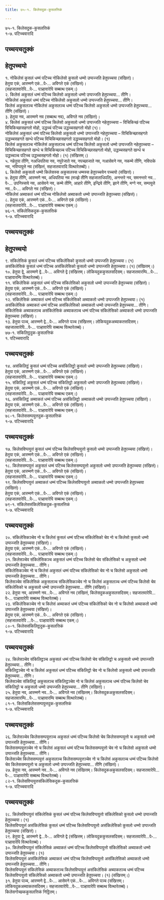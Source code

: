 ```yaml
---
title: ७५-१. किलेसदुक-कुसलत्तिकं

---
```

७५-१. किलेसदुक-कुसलत्तिकं  
१-७. पटिच्चवारादि  


## पच्चयचतुक्कं



## हेतुपच्चयो

१. नोकिलेसं कुसलं धम्मं पटिच्च नोकिलेसो कुसलो धम्मो उप्पज्जति हेतुपच्चया (संखित्तं)।  
हेतुया एकं, आरम्मणे एकं…पे॰… अविगते एकं (संखित्तं)।  
(सहजातवारेपि…पे॰… पञ्हावारेपि सब्बत्थ एकम्।)  
२. किलेसं अकुसलं धम्मं पटिच्च किलेसो अकुसलो धम्मो उप्पज्जति हेतुपच्चया… तीणि।  
नोकिलेसं अकुसलं धम्मं पटिच्च नोकिलेसो अकुसलो धम्मो उप्पज्जति हेतुपच्चया… तीणि।  
किलेसं अकुसलञ्च नोकिलेसं अकुसलञ्च धम्मं पटिच्च किलेसो अकुसलो धम्मो उप्पज्जति हेतुपच्चया… तीणि (संखित्तं)।  
३. हेतुया नव, आरम्मणे नव (सब्बत्थ नव), अविगते नव (संखित्तं)।  
४. किलेसं अकुसलं धम्मं पटिच्च किलेसो अकुसलो धम्मो उप्पज्जति नहेतुपच्चया – विचिकिच्छं पटिच्च विचिकिच्छासहगतो मोहो, उद्धच्चं पटिच्च उद्धच्चसहगतो मोहो (१)।  
नोकिलेसं अकुसलं धम्मं पटिच्च किलेसो अकुसलो धम्मो उप्पज्जति नहेतुपच्चया – विचिकिच्छासहगते उद्धच्चसहगते खन्धे पटिच्च विचिकिच्छासहगतो उद्धच्चसहगतो मोहो। (१)  
किलेसं अकुसलञ्च नोकिलेसं अकुसलञ्च धम्मं पटिच्च किलेसो अकुसलो धम्मो उप्पज्जति नहेतुपच्चया – विचिकिच्छासहगते खन्धे च विचिकिच्छञ्च पटिच्च विचिकिच्छासहगतो मोहो, उद्धच्चसहगते खन्धे च उद्धच्चञ्च पटिच्च उद्धच्चसहगतो मोहो। (१) (संखित्तम्।)  
५. नहेतुया तीणि, नअधिपतिया नव, नपुरेजाते नव, नपच्छाजाते नव, नआसेवने नव, नकम्मे तीणि, नविपाके नव, नविप्पयुत्ते नव (संखित्तं, सहजातवारादि वित्थारेतब्बो)।  
६. किलेसो अकुसलो धम्मो किलेसस्स अकुसलस्स धम्मस्स हेतुपच्चयेन पच्चयो (संखित्तं)।  
७. हेतुया तीणि, आरम्मणे नव, अधिपतिया नव (मज्झे तीणि सहजाताधिपति), अनन्तरे नव, समनन्तरे नव…पे॰… उपनिस्सये नव, आसेवने नव, कम्मे तीणि, आहारे तीणि, इन्द्रिये तीणि, झाने तीणि, मग्गे नव, सम्पयुत्ते नव…पे॰… अविगते नव (संखित्तं)।  
नोकिलेसं अब्याकतं धम्मं पटिच्च नोकिलेसो अब्याकतो धम्मो उप्पज्जति हेतुपच्चया (संखित्तं)।  
८. हेतुया एकं, आरम्मणे एकं…पे॰… अविगते एकं (संखित्तं)।  
(सहजातवारेपि…पे॰… पञ्हावारेपि सब्बत्थ एकम्।)  
७६-१. संकिलेसिकदुक-कुसलत्तिकं  
१-७. पटिच्चवारादि  


## पच्चयचतुक्कं



## हेतुपच्चयो

९. संकिलेसिकं कुसलं धम्मं पटिच्च संकिलेसिको कुसलो धम्मो उप्पज्जति हेतुपच्चया। (१)  
असंकिलेसिकं कुसलं धम्मं पटिच्च असंकिलेसिको कुसलो धम्मो उप्पज्जति हेतुपच्चया। (१) (संखित्तम्।)  
१०. हेतुया द्वे, आरम्मणे द्वे…पे॰… अविगते द्वे (संखित्तम्। लोकियदुककुसलसदिसम्। सहजातवारम्पि…पे॰… पञ्हावारम्पि वित्थारेतब्बं)।  
११. संकिलेसिकं अकुसलं धम्मं पटिच्च संकिलेसिको अकुसलो धम्मो उप्पज्जति हेतुपच्चया (संखित्तं)।  
हेतुया एकं, आरम्मणे एकं…पे॰… अविगते एकं (संखित्तं)।  
(सहजातवारेपि…पे॰… पञ्हावारेपि सब्बत्थ एकम्।)  
१२. संकिलेसिकं अब्याकतं धम्मं पटिच्च संकिलेसिको अब्याकतो धम्मो उप्पज्जति हेतुपच्चया। (१)  
असंकिलेसिकं अब्याकतं धम्मं पटिच्च असंकिलेसिको अब्याकतो धम्मो उप्पज्जति हेतुपच्चया… तीणि।  
संकिलेसिकं अब्याकतञ्च असंकिलेसिकं अब्याकतञ्च धम्मं पटिच्च संकिलेसिको अब्याकतो धम्मो उप्पज्जति हेतुपच्चया (संखित्तं)।  
१३. हेतुया पञ्च, आरम्मणे द्वे…पे॰… अविगते पञ्च (संखित्तम्। लोकियदुकअब्याकतसदिसम्। सहजातवारेपि…पे॰… पञ्हावारेपि सब्बत्थ वित्थारेतब्बं)।  
७७-१. संकिलिट्ठदुक-कुसलत्तिकं  
१. पटिच्चवारादि  


## पच्चयचतुक्कं

१४. असंकिलिट्ठं कुसलं धम्मं पटिच्च असंकिलिट्ठो कुसलो धम्मो उप्पज्जति हेतुपच्चया (संखित्तं)।  
हेतुया एकं, आरम्मणे एकं…पे॰… अविगते एकं (संखित्तं)।  
(सहजातवारेपि…पे॰… पञ्हावारेपि सब्बत्थ एकम्।)  
१५. संकिलिट्ठं अकुसलं धम्मं पटिच्च संकिलिट्ठो अकुसलो धम्मो उप्पज्जति हेतुपच्चया (संखित्तं)।  
हेतुया एकं, आरम्मणे एकं…पे॰… अविगते एकं (संखित्तं)।  
(सहजातवारेपि…पे॰… पञ्हावारेपि सब्बत्थ एकम्।)  
१६. असंकिलिट्ठं अब्याकतं धम्मं पटिच्च असंकिलिट्ठो अब्याकतो धम्मो उप्पज्जति हेतुपच्चया (संखित्तं)।  
हेतुया एकं, आरम्मणे एकं…पे॰… अविगते एकं (संखित्तं)।  
(सहजातवारेपि…पे॰… पञ्हावारेपि सब्बत्थ एकम्।)  
७८-१. किलेससम्पयुत्तदुक-कुसलत्तिकं  
१-७. पटिच्चवारादि  


## पच्चयचतुक्कं

१७. किलेसविप्पयुत्तं कुसलं धम्मं पटिच्च किलेसविप्पयुत्तो कुसलो धम्मो उप्पज्जति हेतुपच्चया (संखित्तं)।  
हेतुया एकं, आरम्मणे एकं…पे॰… अविगते एकं (संखित्तं)।  
(सहजातवारेपि…पे॰… पञ्हावारेपि सब्बत्थ एकम्।)  
१८. किलेससम्पयुत्तं अकुसलं धम्मं पटिच्च किलेससम्पयुत्तो अकुसलो धम्मो उप्पज्जति हेतुपच्चया (संखित्तं)।  
हेतुया एकं, आरम्मणे एकं…पे॰… अविगते एकं (संखित्तं)।  
(सहजातवारेपि…पे॰… पञ्हावारेपि सब्बत्थ एकम्।)  
१९. किलेसविप्पयुत्तं अब्याकतं धम्मं पटिच्च किलेसविप्पयुत्तो अब्याकतो धम्मो उप्पज्जति हेतुपच्चया (संखित्तं)।  
हेतुया एकं, आरम्मणे एकं…पे॰… अविगते एकं (संखित्तं)।  
(सहजातवारेपि…पे॰… पञ्हावारेपि सब्बत्थ एकम्।)  
७९-१. संकिलेससंकिलेसिकदुक-कुसलत्तिकं  
१-७. पटिच्चवारादि  


## पच्चयचतुक्कं

२०. संकिलेसिकञ्चेव नो च किलेसं कुसलं धम्मं पटिच्च संकिलेसिको चेव नो च किलेसो कुसलो धम्मो उप्पज्जति हेतुपच्चया (संखित्तं)।  
हेतुया एकं, आरम्मणे एकं…पे॰… अविगते एकं (संखित्तं)।  
(सहजातवारेपि…पे॰… पञ्हावारेपि सब्बत्थ एकम्।)  
२१. किलेसञ्चेव संकिलेसिकञ्च अकुसलं धम्मं पटिच्च किलेसो चेव संकिलेसिको च अकुसलो धम्मो उप्पज्जति हेतुपच्चया… तीणि।  
संकिलेसिकञ्चेव नो च किलेसं अकुसलं धम्मं पटिच्च संकिलेसिको चेव नो च किलेसो अकुसलो धम्मो उप्पज्जति हेतुपच्चया… तीणि।  
किलेसञ्चेव संकिलेसिकं अकुसलञ्च संकिलेसिकञ्चेव नो च किलेसं अकुसलञ्च धम्मं पटिच्च किलेसो चेव संकिलेसिको च अकुसलो धम्मो उप्पज्जति हेतुपच्चया… तीणि (संखित्तं)।  
२२. हेतुया नव, आरम्मणे नव…पे॰… अविगते नव (संखित्तं, किलेसदुकअकुसलसदिसम्। सहजातवारेपि…पे॰… पञ्हावारेपि सब्बत्थ वित्थारेतब्बं)।  
२३. संकिलेसिकञ्चेव नो च किलेसं अब्याकतं धम्मं पटिच्च संकिलेसिको चेव नो च किलेसो अब्याकतो धम्मो उप्पज्जति हेतुपच्चया (संखित्तं)।  
हेतुया एकं, आरम्मणे एकं…पे॰… अविगते एकं (संखित्तं)।  
(सहजातवारेपि …पे॰… पञ्हावारेपि सब्बत्थ एकम्।)  
८०-१. किलेससंकिलिट्ठदुक-कुसलत्तिकं  
१-७. पटिच्चवारादि  


## पच्चयचतुक्कं

२४. किलेसञ्चेव संकिलिट्ठञ्च अकुसलं धम्मं पटिच्च किलेसो चेव संकिलिट्ठो च अकुसलो धम्मो उप्पज्जति हेतुपच्चया… तीणि।  
संकिलिट्ठञ्चेव नो च किलेसं अकुसलं धम्मं पटिच्च संकिलिट्ठो चेव नो च किलेसो अकुसलो धम्मो उप्पज्जति हेतुपच्चया… तीणि।  
किलेसञ्चेव संकिलिट्ठं अकुसलञ्च संकिलिट्ठञ्चेव नो च किलेसं अकुसलञ्च धम्मं पटिच्च किलेसो चेव संकिलिट्ठो च अकुसलो धम्मो उप्पज्जति हेतुपच्चया… तीणि (संखित्तं)।  
२५. हेतुया नव, आरम्मणे नव…पे॰… अविगते नव (संखित्तम्। किलेसदुकअकुसलसदिसम्। सहजातवारम्पि…पे॰… पञ्हावारम्पि सब्बत्थ वित्थारेतब्बं)।  
८१-१. किलेसकिलेससम्पयुत्तदुक-कुसलत्तिकं  
१-७. पटिच्चवारादि  


## पच्चयचतुक्कं

२६. किलेसञ्चेव किलेससम्पयुत्तञ्च अकुसलं धम्मं पटिच्च किलेसो चेव किलेससम्पयुत्तो च अकुसलो धम्मो उप्पज्जति हेतुपच्चया… तीणि।  
किलेससम्पयुत्तञ्चेव नो च किलेसं अकुसलं धम्मं पटिच्च किलेससम्पयुत्तो चेव नो च किलेसो अकुसलो धम्मो उप्पज्जति हेतुपच्चया… तीणि।  
किलेसञ्चेव किलेससम्पयुत्तं अकुसलञ्च किलेससम्पयुत्तञ्चेव नो च किलेसं अकुसलञ्च धम्मं पटिच्च किलेसो चेव किलेससम्पयुत्तो च अकुसलो धम्मो उप्पज्जति हेतुपच्चया… तीणि (संखित्तं)।  
२७. हेतुया नव, आरम्मणे नव…पे॰… अविगते नव (संखित्तम्। किलेसदुकअकुसलसदिसम्। सहजातवारेपि…पे॰… पञ्हावारेपि सब्बत्थ वित्थारेतब्बं)।  
८२-१. किलेसविप्पयुत्तसंकिलेसिकदुक-कुसलत्तिकं  
१-७. पटिच्चवारादि  


## पच्चयचतुक्कं

२८. किलेसविप्पयुत्तं संकिलेसिकं कुसलं धम्मं पटिच्च किलेसविप्पयुत्तो संकिलेसिको कुसलो धम्मो उप्पज्जति हेतुपच्चया। (१)  
किलेसविप्पयुत्तं असंकिलेसिकं कुसलं धम्मं पटिच्च किलेसविप्पयुत्तो असंकिलेसिको कुसलो धम्मो उप्पज्जति हेतुपच्चया (संखित्तं)।  
२९. हेतुया द्वे, आरम्मणे द्वे…पे॰… अविगते द्वे (संखित्तम्। लोकियदुककुसलसदिसम्। सहजातवारेपि…पे॰… पञ्हावारेपि वित्थारेतब्बं)।  
३०. किलेसविप्पयुत्तं संकिलेसिकं अब्याकतं धम्मं पटिच्च किलेसविप्पयुत्तो संकिलेसिको अब्याकतो धम्मो उप्पज्जति हेतुपच्चया। (१)  
किलेसविप्पयुत्तं असंकिलेसिकं अब्याकतं धम्मं पटिच्च किलेसविप्पयुत्तो असंकिलेसिको अब्याकतो धम्मो उप्पज्जति हेतुपच्चया… तीणि।  
किलेसविप्पयुत्तं संकिलेसिकं अब्याकतञ्च किलेसविप्पयुत्तं असंकिलेसिकं अब्याकतञ्च धम्मं पटिच्च किलेसविप्पयुत्तो संकिलेसिको अब्याकतो धम्मो उप्पज्जति हेतुपच्चया। (१) (संखित्तम्।)  
३१. हेतुया पञ्च, आरम्मणे द्वे…पे॰… आसेवने एकं…पे॰… अविगते पञ्च (संखित्तम्। लोकियदुकअब्याकतसदिसम्। सहजातवारेपि…पे॰… पञ्हावारेपि सब्बत्थ वित्थारेतब्बं)।  
किलेसगोच्छककुसलत्तिकं निट्ठितम्।  